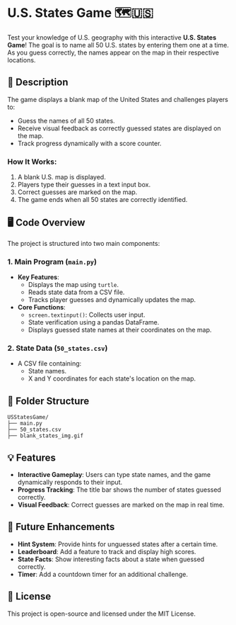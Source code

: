 # U.S. States Game 🗺️🇺🇸

Test your knowledge of U.S. geography with this interactive **U.S. States Game**! The goal is to name all 50 U.S. states by entering them one at a time. As you guess correctly, the names appear on the map in their respective locations.

## 📝 Description

The game displays a blank map of the United States and challenges players to:
- Guess the names of all 50 states.
- Receive visual feedback as correctly guessed states are displayed on the map.
- Track progress dynamically with a score counter.

### How It Works:
1. A blank U.S. map is displayed.
2. Players type their guesses in a text input box.
3. Correct guesses are marked on the map.
4. The game ends when all 50 states are correctly identified.

## 🖥️ Code Overview

The project is structured into two main components:

### 1. **Main Program (`main.py`)**
   - **Key Features**:
     - Displays the map using `turtle`.
     - Reads state data from a CSV file.
     - Tracks player guesses and dynamically updates the map.
   - **Core Functions**:
     - `screen.textinput()`: Collects user input.
     - State verification using a pandas DataFrame.
     - Displays guessed state names at their coordinates on the map.

### 2. **State Data (`50_states.csv`)**
   - A CSV file containing:
     - State names.
     - X and Y coordinates for each state's location on the map.

## 📂 Folder Structure

```
USStatesGame/
├── main.py
├── 50_states.csv
├── blank_states_img.gif
```

## 💡 Features

- **Interactive Gameplay**: Users can type state names, and the game dynamically responds to their input.
- **Progress Tracking**: The title bar shows the number of states guessed correctly.
- **Visual Feedback**: Correct guesses are marked on the map in real time.

## 🌟 Future Enhancements

- **Hint System**: Provide hints for unguessed states after a certain time.
- **Leaderboard**: Add a feature to track and display high scores.
- **State Facts**: Show interesting facts about a state when guessed correctly.
- **Timer**: Add a countdown timer for an additional challenge.

## 📜 License

This project is open-source and licensed under the MIT License.
